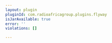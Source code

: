 ```yaml
---
layout: plugin
pluginId: com.radioafricagroup.plugins.flyway
isJarAvailable: true
error: ''
violations: []

---
```

